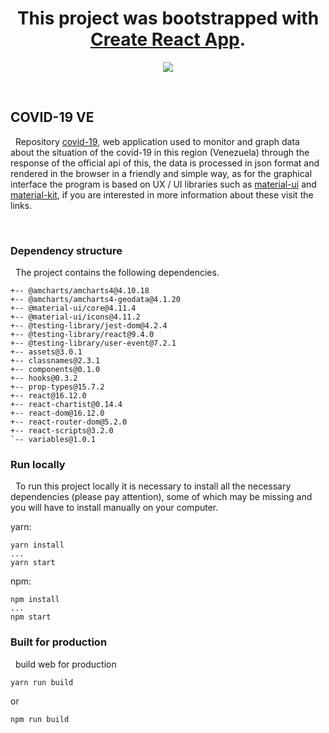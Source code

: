 <h1 align="center">This project was bootstrapped with <a href="https://github.com/facebook/create-react-app" target="_blank">Create React App</a>.</h1>

<p align="center">
  <a href="https://reactjs.org/" rel="noopener" target="_blank"> <img src="https://reactjs.org/favicon.ico"></a></p>
</p>

<br>


## COVID-19 VE

&nbsp; Repository [covid-19](https://ve-covid19.web.app/), web application used to monitor and graph data about the situation of the covid-19 in this region (Venezuela) through the response of the official api of this, the data is processed in json format and rendered in the browser in a friendly and simple way, as for the graphical interface the program is based on UX / UI libraries such as [material-ui](https://github.com/mui-org/material-ui) and [material-kit](https://github.com/creativetimofficial/material-kit), if you are interested in more information about these visit the links.

<br>

### Dependency structure
&nbsp; The project contains the following dependencies.

	+-- @amcharts/amcharts4@4.10.18
	+-- @amcharts/amcharts4-geodata@4.1.20
	+-- @material-ui/core@4.11.4
	+-- @material-ui/icons@4.11.2
	+-- @testing-library/jest-dom@4.2.4
	+-- @testing-library/react@9.4.0
	+-- @testing-library/user-event@7.2.1
	+-- assets@3.0.1
	+-- classnames@2.3.1
	+-- components@0.1.0
	+-- hooks@0.3.2
	+-- prop-types@15.7.2
	+-- react@16.12.0
	+-- react-chartist@0.14.4
	+-- react-dom@16.12.0
	+-- react-router-dom@5.2.0
	+-- react-scripts@3.2.0
	`-- variables@1.0.1

### Run locally
&nbsp; To run this project locally it is necessary to install all the necessary dependencies (please pay attention), some of which may be missing and you will have to install manually on your computer.

yarn: <br>

    yarn install
    ...
    yarn start

npm: <br>

    npm install
    ...
    npm start


### Built for production
&nbsp; build web for production

    yarn run build
or

    npm run build

